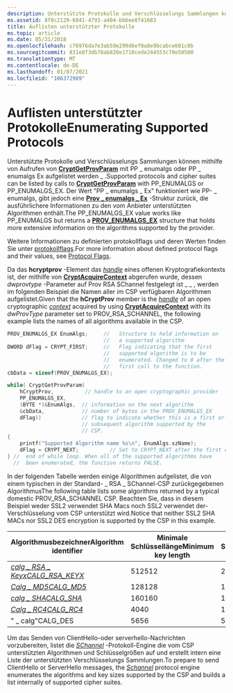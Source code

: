 ```yaml
---
description: Unterstützte Protokolle und Verschlüsselungs Sammlungen können mithilfe von Aufrufen von CryptGetProvParam mit PP \_ enumalgs oder PP \_ enumalgs Ex aufgelistet werden \_ .
ms.assetid: 8f0c2129-6841-4793-a404-bb6ee8f41683
title: Auflisten unterstützter Protokolle
ms.topic: article
ms.date: 05/31/2018
ms.openlocfilehash: c76976da7e3ab59e299d6ef0a8e9bcabce601c0b
ms.sourcegitcommit: 831e8f3db78ab820e1710cede244553c70e50500
ms.translationtype: MT
ms.contentlocale: de-DE
ms.lasthandoff: 01/07/2021
ms.locfileid: "106372989"
---
```

# <a name="enumerating-supported-protocols"></a><span data-ttu-id="b2c1e-103">Auflisten unterstützter Protokolle</span><span class="sxs-lookup"><span data-stu-id="b2c1e-103">Enumerating Supported Protocols</span></span>

<span data-ttu-id="b2c1e-104">Unterstützte Protokolle und Verschlüsselungs Sammlungen können mithilfe von Aufrufen von [**CryptGetProvParam**](/windows/desktop/api/Wincrypt/nf-wincrypt-cryptgetprovparam) mit PP \_ enumalgs oder PP \_ enumalgs Ex aufgelistet werden \_ .</span><span class="sxs-lookup"><span data-stu-id="b2c1e-104">Supported protocols and cipher suites can be listed by calls to [**CryptGetProvParam**](/windows/desktop/api/Wincrypt/nf-wincrypt-cryptgetprovparam) with PP\_ENUMALGS or PP\_ENUMALGS\_EX.</span></span> <span data-ttu-id="b2c1e-105">Der Wert "PP \_ enumalgs \_ Ex" funktioniert wie PP- \_ enumalgs, gibt jedoch eine [**Prov \_ enumalgs \_ Ex**](/windows/desktop/api/Wincrypt/ns-wincrypt-prov_enumalgs_ex) -Struktur zurück, die ausführlichere Informationen zu den vom Anbieter unterstützten Algorithmen enthält.</span><span class="sxs-lookup"><span data-stu-id="b2c1e-105">The PP\_ENUMALGS\_EX value works like PP\_ENUMALGS but returns a [**PROV\_ENUMALGS\_EX**](/windows/desktop/api/Wincrypt/ns-wincrypt-prov_enumalgs_ex) structure that holds more extensive information on the algorithms supported by the provider.</span></span>

<span data-ttu-id="b2c1e-106">Weitere Informationen zu definierten protokollflags und deren Werten finden Sie unter [protokollflags](protocol-flags.md).</span><span class="sxs-lookup"><span data-stu-id="b2c1e-106">For more information about defined protocol flags and their values, see [Protocol Flags](protocol-flags.md).</span></span>

<span data-ttu-id="b2c1e-107">Da das **hcryptprov** -Element das [*handle*](../secgloss/h-gly.md) eines offenen Kryptografiekontexts ist, der mithilfe von [**CryptAcquireContext**](/windows/desktop/api/Wincrypt/nf-wincrypt-cryptacquirecontexta) abgerufen wurde, dessen *dwprovtype* -Parameter auf Prov RSA SChannel festgelegt ist [](../secgloss/c-gly.md) \_ \_ , werden im folgenden Beispiel die Namen aller im CSP verfügbaren Algorithmen aufgelistet.</span><span class="sxs-lookup"><span data-stu-id="b2c1e-107">Given that the **hCryptProv** member is the [*handle*](../secgloss/h-gly.md) of an open cryptographic [*context*](../secgloss/c-gly.md) acquired by using [**CryptAcquireContext**](/windows/desktop/api/Wincrypt/nf-wincrypt-cryptacquirecontexta) with its *dwProvType* parameter set to PROV\_RSA\_SCHANNEL, the following example lists the names of all algorithms available in the CSP.</span></span>


```C++
PROV_ENUMALGS_EX EnumAlgs;     //   Structure to hold information on 
                               //   a supported algorithm
DWORD dFlag = CRYPT_FIRST;     //   Flag indicating that the first
                               //   supported algorithm is to be
                               //   enumerated. Changed to 0 after the
                               //   first call to the function.
cbData = sizeof(PROV_ENUMALGS_EX);

while( CryptGetProvParam(
    hCryptProv,          // handle to an open cryptographic provider
    PP_ENUMALGS_EX, 
    (BYTE *)&EnumAlgs,  // information on the next algorithm
    &cbData,            // number of bytes in the PROV_ENUMALGS_EX
    dFlag))             // flag to indicate whether this is a first or
                        // subsequent algorithm supported by the
                        // CSP.
{
    printf("Supported Algorithm name %s\n", EnumAlgs.szName);
    dFlag = CRYPT_NEXT;          // Set to CRYPT_NEXT after the first call,
} //  end of while loop. When all of the supported algorithms have
  //  been enumerated, the function returns FALSE.
```



<span data-ttu-id="b2c1e-108">In der folgenden Tabelle werden einige Algorithmen aufgelistet, die von einem typischen in der Standard- \_ RSA \_ SChannel-CSP zurückgegebenen Algorithmus</span><span class="sxs-lookup"><span data-stu-id="b2c1e-108">The following table lists some algorithms returned by a typical domestic PROV\_RSA\_SCHANNEL CSP.</span></span> <span data-ttu-id="b2c1e-109">Beachten Sie, dass in diesem Beispiel weder SSL2 verwendet SHA Macs noch SSL2 verwendet der-Verschlüsselung vom CSP unterstützt wird.</span><span class="sxs-lookup"><span data-stu-id="b2c1e-109">Notice that neither SSL2 SHA MACs nor SSL2 DES encryption is supported by the CSP in this example.</span></span>



| <span data-ttu-id="b2c1e-110">Algorithmusbezeichner</span><span class="sxs-lookup"><span data-stu-id="b2c1e-110">Algorithm identifier</span></span>                                                                        | <span data-ttu-id="b2c1e-111">Minimale Schlüssellänge</span><span class="sxs-lookup"><span data-stu-id="b2c1e-111">Minimum key length</span></span> | <span data-ttu-id="b2c1e-112">Maximale Schlüssellänge</span><span class="sxs-lookup"><span data-stu-id="b2c1e-112">Maximum key length</span></span> | <span data-ttu-id="b2c1e-113">Protokolle</span><span class="sxs-lookup"><span data-stu-id="b2c1e-113">Protocols</span></span> | <span data-ttu-id="b2c1e-114">Algorithmusname</span><span class="sxs-lookup"><span data-stu-id="b2c1e-114">Algorithm name</span></span> |
|---------------------------------------------------------------------------------------------|--------------------|--------------------|-----------|----------------|
| [<span data-ttu-id="b2c1e-115">*calg \_ RSA \_ Keyx*</span><span class="sxs-lookup"><span data-stu-id="b2c1e-115">*CALG\_RSA\_KEYX*</span></span>](../secgloss/c-gly.md) | <span data-ttu-id="b2c1e-116">512</span><span class="sxs-lookup"><span data-stu-id="b2c1e-116">512</span></span>                | <span data-ttu-id="b2c1e-117">2048</span><span class="sxs-lookup"><span data-stu-id="b2c1e-117">2048</span></span>               | <span data-ttu-id="b2c1e-118">0x0007</span><span class="sxs-lookup"><span data-stu-id="b2c1e-118">0x0007</span></span>    | <span data-ttu-id="b2c1e-119">"RSA \_ Keyx"</span><span class="sxs-lookup"><span data-stu-id="b2c1e-119">"RSA\_KEYX"</span></span>    |
| [<span data-ttu-id="b2c1e-120">*Calg \_ MD5*</span><span class="sxs-lookup"><span data-stu-id="b2c1e-120">*CALG\_MD5*</span></span>](../secgloss/c-gly.md)                 | <span data-ttu-id="b2c1e-121">128</span><span class="sxs-lookup"><span data-stu-id="b2c1e-121">128</span></span>                | <span data-ttu-id="b2c1e-122">128</span><span class="sxs-lookup"><span data-stu-id="b2c1e-122">128</span></span>                | <span data-ttu-id="b2c1e-123">0x0007</span><span class="sxs-lookup"><span data-stu-id="b2c1e-123">0x0007</span></span>    | <span data-ttu-id="b2c1e-124">Benutzen</span><span class="sxs-lookup"><span data-stu-id="b2c1e-124">"MD5"</span></span>          |
| [<span data-ttu-id="b2c1e-125">*calg \_ SHA*</span><span class="sxs-lookup"><span data-stu-id="b2c1e-125">*CALG\_SHA*</span></span>](../secgloss/c-gly.md)                 | <span data-ttu-id="b2c1e-126">160</span><span class="sxs-lookup"><span data-stu-id="b2c1e-126">160</span></span>                | <span data-ttu-id="b2c1e-127">160</span><span class="sxs-lookup"><span data-stu-id="b2c1e-127">160</span></span>                | <span data-ttu-id="b2c1e-128">0x0005</span><span class="sxs-lookup"><span data-stu-id="b2c1e-128">0x0005</span></span>    | <span data-ttu-id="b2c1e-129">SHA</span><span class="sxs-lookup"><span data-stu-id="b2c1e-129">"SHA"</span></span>          |
| [<span data-ttu-id="b2c1e-130">*Calg \_ RC4*</span><span class="sxs-lookup"><span data-stu-id="b2c1e-130">*CALG\_RC4*</span></span>](../secgloss/c-gly.md)                 | <span data-ttu-id="b2c1e-131">40</span><span class="sxs-lookup"><span data-stu-id="b2c1e-131">40</span></span>                 | <span data-ttu-id="b2c1e-132">128</span><span class="sxs-lookup"><span data-stu-id="b2c1e-132">128</span></span>                | <span data-ttu-id="b2c1e-133">0x0007</span><span class="sxs-lookup"><span data-stu-id="b2c1e-133">0x0007</span></span>    | <span data-ttu-id="b2c1e-134">RC4</span><span class="sxs-lookup"><span data-stu-id="b2c1e-134">"RC4"</span></span>          |
| <span data-ttu-id="b2c1e-135">" \_ calg"</span><span class="sxs-lookup"><span data-stu-id="b2c1e-135">CALG\_DES</span></span>                                                                                   | <span data-ttu-id="b2c1e-136">56</span><span class="sxs-lookup"><span data-stu-id="b2c1e-136">56</span></span>                 | <span data-ttu-id="b2c1e-137">56</span><span class="sxs-lookup"><span data-stu-id="b2c1e-137">56</span></span>                 | <span data-ttu-id="b2c1e-138">0x0005</span><span class="sxs-lookup"><span data-stu-id="b2c1e-138">0x0005</span></span>    | <span data-ttu-id="b2c1e-139">DES</span><span class="sxs-lookup"><span data-stu-id="b2c1e-139">"DES"</span></span>          |



 

<span data-ttu-id="b2c1e-140">Um das Senden von ClientHello-oder serverhello-Nachrichten vorzubereiten, listet die [*SChannel*](../secgloss/s-gly.md) -Protokoll-Engine die vom CSP unterstützten Algorithmen und Schlüsselgrößen auf und erstellt intern eine Liste der unterstützten Verschlüsselungs Sammlungen.</span><span class="sxs-lookup"><span data-stu-id="b2c1e-140">To prepare to send ClientHello or ServerHello messages, the [*Schannel*](../secgloss/s-gly.md) protocol engine enumerates the algorithms and key sizes supported by the CSP and builds a list internally of supported cipher suites.</span></span>

 

 
